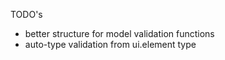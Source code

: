 TODO's

* better structure for model validation functions
* auto-type validation from ui.element type